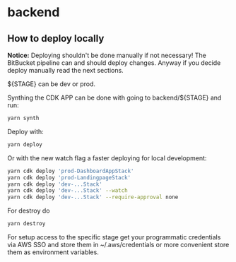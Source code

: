 # backend

## How to deploy locally

**Notice:** Deploying shouldn't be done manually if not necessary! The BitBucket pipeline can and should deploy changes. Anyway if you decide deploy manually read the next sections.

${STAGE} can be dev or prod.

Synthing the CDK APP can be done with going to backend/${STAGE} and run:

```bash
yarn synth
```

Deploy with:

```bash
yarn deploy
```

Or with the new watch flag a faster deploying for local development:

```bash
yarn cdk deploy 'prod-DashboardAppStack'
yarn cdk deploy 'prod-LandingpageStack'
yarn cdk deploy 'dev-...Stack'
yarn cdk deploy 'dev-...Stack' --watch
yarn cdk deploy 'dev-...Stack' --require-approval none
```

For destroy do

```bash
yarn destroy
```

For setup access to the specific stage get your programmatic credentials via AWS SSO and store them in ~/.aws/credentials or more convenient store them as environment variables.
